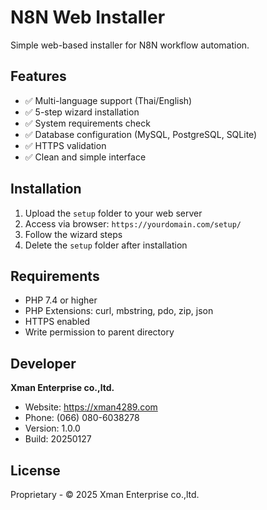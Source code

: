 # N8N Web Installer

Simple web-based installer for N8N workflow automation.

## Features

- ✅ Multi-language support (Thai/English)
- ✅ 5-step wizard installation
- ✅ System requirements check
- ✅ Database configuration (MySQL, PostgreSQL, SQLite)
- ✅ HTTPS validation
- ✅ Clean and simple interface

## Installation

1. Upload the `setup` folder to your web server
2. Access via browser: `https://yourdomain.com/setup/`
3. Follow the wizard steps
4. Delete the `setup` folder after installation

## Requirements

- PHP 7.4 or higher
- PHP Extensions: curl, mbstring, pdo, zip, json
- HTTPS enabled
- Write permission to parent directory

## Developer

**Xman Enterprise co.,ltd.**
- Website: https://xman4289.com
- Phone: (066) 080-6038278
- Version: 1.0.0
- Build: 20250127

## License

Proprietary - © 2025 Xman Enterprise co.,ltd.
